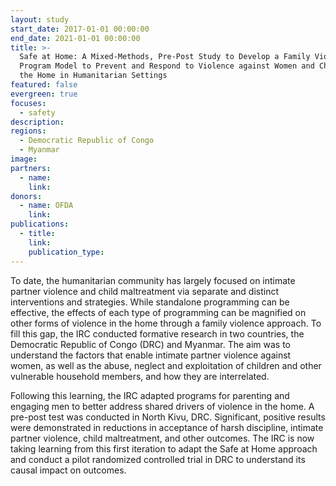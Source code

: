 ```yaml
---
layout: study
start_date: 2017-01-01 00:00:00
end_date: 2021-01-01 00:00:00
title: >-
  Safe at Home: A Mixed-Methods, Pre-Post Study to Develop a Family Violence
  Program Model to Prevent and Respond to Violence against Women and Children in
  the Home in Humanitarian Settings
featured: false
evergreen: true
focuses:
  - safety
description:
regions:
  - Democratic Republic of Congo
  - Myanmar
image:
partners:
  - name:
    link:
donors:
  - name: OFDA
    link:
publications:
  - title:
    link:
    publication_type:
---
```


To date, the humanitarian community has largely focused on intimate partner violence and child maltreatment via separate and distinct interventions and strategies. While standalone programming can be effective, the effects of each type of programming can be magnified on other forms of violence in the home through a family violence approach. To fill this gap, the IRC conducted formative research in two countries, the Democratic Republic of Congo (DRC) and Myanmar. The aim was to understand the factors that enable intimate partner violence against women, as well as the abuse, neglect and exploitation of children and other vulnerable household members, and how they are interrelated.

Following this learning, the IRC adapted programs for parenting and engaging men to better address shared drivers of violence in the home. A pre-post test was conducted in North Kivu, DRC. Significant, positive results were demonstrated in reductions in acceptance of harsh discipline, intimate partner violence, child maltreatment, and other outcomes. The IRC is now taking learning from this first iteration to adapt the Safe at Home approach and conduct a pilot randomized controlled trial in DRC to understand its causal impact on outcomes.